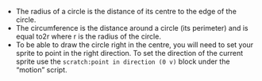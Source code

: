   -   The radius of a circle is the distance of its centre to the edge of the circle.
  -   The circumference is the distance around a circle (its perimeter) and is equal to2r where r is the radius of the circle.  
  -   To be able to draw the circle right in the centre, you will need to set your sprite to point in the right direction. To set the direction of the current sprite use the `scratch:point in direction (0 v)` block under the “motion” script.
